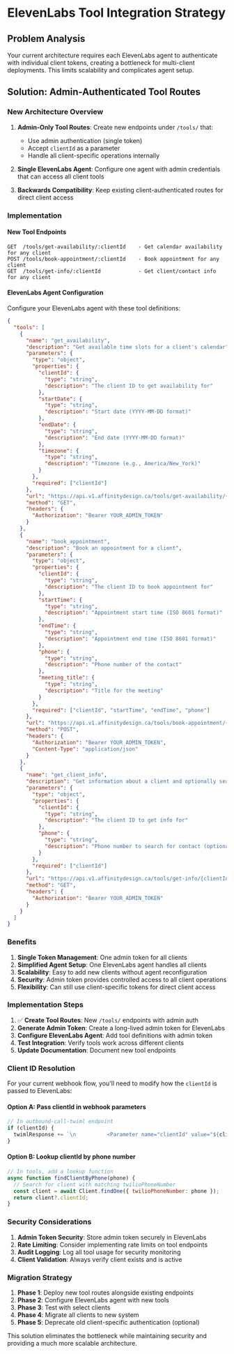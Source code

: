 # ElevenLabs Tool Integration Strategy

## Problem Analysis

Your current architecture requires each ElevenLabs agent to authenticate with individual client tokens, creating a bottleneck for multi-client deployments. This limits scalability and complicates agent setup.

## Solution: Admin-Authenticated Tool Routes

### New Architecture Overview

1. **Admin-Only Tool Routes**: Create new endpoints under `/tools/` that:

   - Use admin authentication (single token)
   - Accept `clientId` as a parameter
   - Handle all client-specific operations internally

2. **Single ElevenLabs Agent**: Configure one agent with admin credentials that can access all client tools

3. **Backwards Compatibility**: Keep existing client-authenticated routes for direct client access

### Implementation

#### New Tool Endpoints

```
GET  /tools/get-availability/:clientId    - Get calendar availability for any client
POST /tools/book-appointment/:clientId    - Book appointment for any client
GET  /tools/get-info/:clientId            - Get client/contact info for any client
```

#### ElevenLabs Agent Configuration

Configure your ElevenLabs agent with these tool definitions:

```json
{
  "tools": [
    {
      "name": "get_availability",
      "description": "Get available time slots for a client's calendar",
      "parameters": {
        "type": "object",
        "properties": {
          "clientId": {
            "type": "string",
            "description": "The client ID to get availability for"
          },
          "startDate": {
            "type": "string",
            "description": "Start date (YYYY-MM-DD format)"
          },
          "endDate": {
            "type": "string",
            "description": "End date (YYYY-MM-DD format)"
          },
          "timezone": {
            "type": "string",
            "description": "Timezone (e.g., America/New_York)"
          }
        },
        "required": ["clientId"]
      },
      "url": "https://api.v1.affinitydesign.ca/tools/get-availability/{clientId}",
      "method": "GET",
      "headers": {
        "Authorization": "Bearer YOUR_ADMIN_TOKEN"
      }
    },
    {
      "name": "book_appointment",
      "description": "Book an appointment for a client",
      "parameters": {
        "type": "object",
        "properties": {
          "clientId": {
            "type": "string",
            "description": "The client ID to book appointment for"
          },
          "startTime": {
            "type": "string",
            "description": "Appointment start time (ISO 8601 format)"
          },
          "endTime": {
            "type": "string",
            "description": "Appointment end time (ISO 8601 format)"
          },
          "phone": {
            "type": "string",
            "description": "Phone number of the contact"
          },
          "meeting_title": {
            "type": "string",
            "description": "Title for the meeting"
          }
        },
        "required": ["clientId", "startTime", "endTime", "phone"]
      },
      "url": "https://api.v1.affinitydesign.ca/tools/book-appointment/{clientId}",
      "method": "POST",
      "headers": {
        "Authorization": "Bearer YOUR_ADMIN_TOKEN",
        "Content-Type": "application/json"
      }
    },
    {
      "name": "get_client_info",
      "description": "Get information about a client and optionally search for a contact",
      "parameters": {
        "type": "object",
        "properties": {
          "clientId": {
            "type": "string",
            "description": "The client ID to get info for"
          },
          "phone": {
            "type": "string",
            "description": "Phone number to search for contact (optional)"
          }
        },
        "required": ["clientId"]
      },
      "url": "https://api.v1.affinitydesign.ca/tools/get-info/{clientId}",
      "method": "GET",
      "headers": {
        "Authorization": "Bearer YOUR_ADMIN_TOKEN"
      }
    }
  ]
}
```

### Benefits

1. **Single Token Management**: One admin token for all clients
2. **Simplified Agent Setup**: One ElevenLabs agent handles all clients
3. **Scalability**: Easy to add new clients without agent reconfiguration
4. **Security**: Admin token provides controlled access to all client operations
5. **Flexibility**: Can still use client-specific tokens for direct client access

### Implementation Steps

1. ✅ **Create Tool Routes**: New `/tools/` endpoints with admin auth
2. **Generate Admin Token**: Create a long-lived admin token for ElevenLabs
3. **Configure ElevenLabs Agent**: Add tool definitions with admin token
4. **Test Integration**: Verify tools work across different clients
5. **Update Documentation**: Document new tool endpoints

### Client ID Resolution

For your current webhook flow, you'll need to modify how the `clientId` is passed to ElevenLabs:

#### Option A: Pass clientId in webhook parameters

```javascript
// In outbound-call-twiml endpoint
if (clientId) {
  twimlResponse += `\n          <Parameter name="clientId" value="${clientId}" />`;
}
```

#### Option B: Lookup clientId by phone number

```javascript
// In tools, add a lookup function
async function findClientByPhone(phone) {
  // Search for client with matching twilioPhoneNumber
  const client = await Client.findOne({ twilioPhoneNumber: phone });
  return client?.clientId;
}
```

### Security Considerations

1. **Admin Token Security**: Store admin token securely in ElevenLabs
2. **Rate Limiting**: Consider implementing rate limits on tool endpoints
3. **Audit Logging**: Log all tool usage for security monitoring
4. **Client Validation**: Always verify client exists and is active

### Migration Strategy

1. **Phase 1**: Deploy new tool routes alongside existing endpoints
2. **Phase 2**: Configure ElevenLabs agent with new tools
3. **Phase 3**: Test with select clients
4. **Phase 4**: Migrate all clients to new system
5. **Phase 5**: Deprecate old client-specific authentication (optional)

This solution eliminates the bottleneck while maintaining security and providing a much more scalable architecture.
